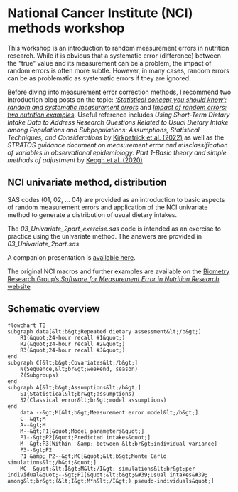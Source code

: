 National Cancer Institute (NCI) methods workshop
================

This workshop is an introduction to random measurement errors in
nutrition research. While it is obvious that a systematic error
(difference) between the “true” value and its measurement can be a
problem, the impact of random errors is often more subtle. However, in
many cases, random errors can be as problematic as systematic errors if
they are ignored.

Before diving into measurement error correction methods, I recommend two
introduction blog posts on the topic: *[‘Statistical concept you should
know’: random and systematic measurement
errors](https://didierbrassard.github.io/posts/2022/11/blog-post-6/)*
and *[Impact of random errors: two nutrition
examples](https://didierbrassard.github.io/posts/2022/11/blog-post-7/)*.
Useful reference includes *Using Short-Term Dietary Intake Data to
Address Research Questions Related to Usual Dietary Intake among
Populations and Subpopulations: Assumptions, Statistical Techniques, and
Considerations* by [Kirkpatrick et
al. (2022)](https://pubmed.ncbi.nlm.nih.gov/35283362/) as well as the
*STRATOS guidance document on measurement error and misclassification of
variables in observational epidemiology: Part 1-Basic theory and simple
methods of adjustment* by [Keogh et
al. (2020)](https://pubmed.ncbi.nlm.nih.gov/32246539/)

## NCI univariate method, distribution

SAS codes (01, 02, … 04) are provided as an introduction to basic
aspects of random measurement errors and application of the NCI
univariate method to generate a distribution of usual dietary intakes.

The *03_Univariate_2part_exercise.sas* code is intended as an exercise
to practice using the univariate method. The answers are provided in
*03_Univariate_2part.sas*.

A companion presentation is [available
here](https://drive.google.com/file/d/1VKxCEDkiGSCbAYVioob-s4krjDJut4uT/view?usp=sharing).

The original NCI macros and further examples are available on the
[Biometry Research Group’s *Software for Measurement Error in Nutrition
Research*
website](https://prevention.cancer.gov/research-groups/biometry/measurement-error-impact/software-measurement-error)

## Schematic overview

``` mermaid
flowchart TB
subgraph data[&lt;b&gt;Repeated dietary assessment&lt;/b&gt;]
    R1(&quot;24-hour recall #1&quot;)
    R2(&quot;24-hour recall #2&quot;)
    R3(&quot;24-hour recall #J&quot;)
end
subgraph C[&lt;b&gt;Covariates&lt;/b&gt;]
    N(Sequence,&lt;br&gt;weekend, season)
    Z(Subgroups)
end
subgraph A[&lt;b&gt;Assumptions&lt;/b&gt;]
    S1(Statistical&lt;br&gt;assumptions)
    S2(Classical error&lt;br&gt;model assumptions)
end
    data --&gt;M[&lt;b&gt;Measurement error model&lt;/b&gt;]
    C--&gt;M
    A--&gt;M
    M--&gt;P1[&quot;Model parameters&quot;]
    P1--&gt;P2[&quot;Predicted intakes&quot;]
    M--&gt;P3[Within- &amp; between-&lt;br&gt;individual variance]
    P3--&gt;P2
    P1 &amp; P2--&gt;MC[&quot;&lt;b&gt;Monte Carlo simulations&lt;/b&gt;&quot;]
    MC--&quot;&lt;I&gt;M&lt;/I&gt; simulations&lt;br&gt;per individual&quot;--&gt;PI[&quot;&lt;b&gt;&#39;Usual intakes&#39; among&lt;br&gt;(&lt;I&gt;M*n&lt;/I&gt;) pseudo-individuals&quot;]

```
